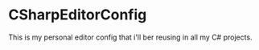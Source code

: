 # CSharpEditorConfig
This is my personal editor config that i'll ber reusing in all my C# projects.

